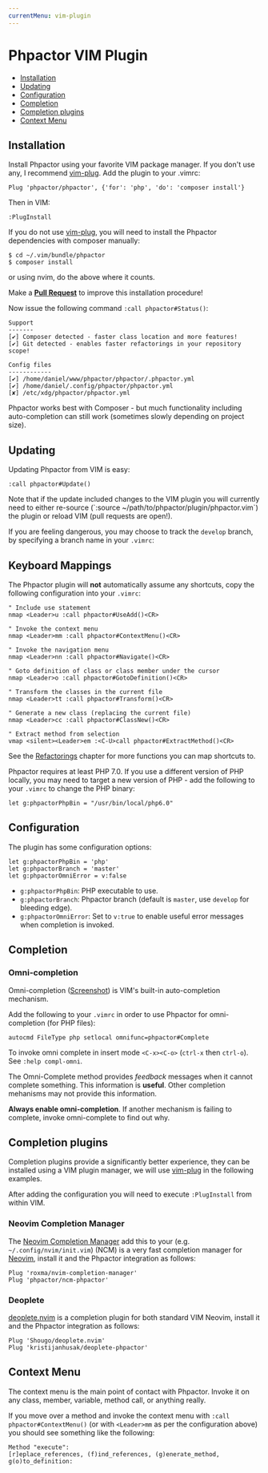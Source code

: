 ```yaml
---
currentMenu: vim-plugin
---
```

Phpactor VIM Plugin
===================

- [Installation](#installation)
- [Updating](#updating)
- [Configuration](#configuration)
- [Completion](#completion)
- [Completion plugins](#completion-plugins)
- [Context Menu](#context-menu)

Installation
------------

Install Phpactor using your favorite VIM package manager.
If you don't use any, I recommend [vim-plug](https://github.com/junegunn/vim-plug).
Add the plugin to your .vimrc:

```
Plug 'phpactor/phpactor', {'for': 'php', 'do': 'composer install'}
```

Then in VIM:

```
:PlugInstall
```

If you do not use [vim-plug](https://github.com/junegunn/vim-plug), you will need to install the Phpactor dependencies with composer manually:
```
$ cd ~/.vim/bundle/phpactor
$ composer install
```

or using nvim, do the above where it counts.

<div class="alert alert-info">
Make a <b><i class="fa fa-github"></i> <a href="https://github.com/phpactor/phpactor">Pull Request</a></b> to improve this
installation procedure!
</div>

Now issue the following command `:call phpactor#Status()`:

```
Support
-------
[✔] Composer detected - faster class location and more features!
[✔] Git detected - enables faster refactorings in your repository scope!

Config files
------------
[✔] /home/daniel/www/phpactor/phpactor/.phpactor.yml
[✔] /home/daniel/.config/phpactor/phpactor.yml
[✘] /etc/xdg/phpactor/phpactor.yml
```

Phpactor works best with Composer - but much functionality including
auto-completion can still work (sometimes slowly depending on project size).

Updating
--------

Updating Phpactor from VIM is easy:

```vim
:call phpactor#Update()
```

<div class="alert alert-warning">
Note that if the update included changes to the VIM plugin you will currently
need to either re-source (`:source ~/path/to/phpactor/plugin/phpactor.vim`) the plugin or reload VIM (pull requests are open!).
</div>

If you are feeling dangerous, you may choose to track the `develop` branch,
by specifying a branch name in your `.vimrc`:

Keyboard Mappings
-----------------

The Phpactor plugin will **not** automatically assume any shortcuts, copy
the following configuration into your `.vimrc`:

```vimscript
" Include use statement
nmap <Leader>u :call phpactor#UseAdd()<CR>

" Invoke the context menu
nmap <Leader>mm :call phpactor#ContextMenu()<CR>

" Invoke the navigation menu
nmap <Leader>nn :call phpactor#Navigate()<CR>

" Goto definition of class or class member under the cursor
nmap <Leader>o :call phpactor#GotoDefinition()<CR>

" Transform the classes in the current file
nmap <Leader>tt :call phpactor#Transform()<CR>

" Generate a new class (replacing the current file)
nmap <Leader>cc :call phpactor#ClassNew()<CR>

" Extract method from selection
vmap <silent><Leader>em :<C-U>call phpactor#ExtractMethod()<CR>
```

See the [Refactorings](refactorings.md) chapter for more functions you can map
shortcuts to.

Phpactor requires at least PHP 7.0. If you use a different version of PHP
locally, you may need to target a new version of PHP - add the following to
your `.vimrc` to change the PHP binary:

```
let g:phpactorPhpBin = "/usr/bin/local/php6.0"
```

Configuration
-------------

The plugin has some configuration options:

```
let g:phpactorPhpBin = 'php'
let g:phpactorBranch = 'master'
let g:phpactorOmniError = v:false
```

- `g:phpactorPhpBin`: PHP executable to use.
- `g:phpactorBranch`: Phpactor branch (default is `master`, use `develop` for
  bleeding edge).
- `g:phpactorOmniError`: Set to `v:true` to enable useful error messages when
  completion is invoked.

Completion
----------

### Omni-completion

Omni-completion
([Screenshot](./screenshots.html#code-completion)) is
VIM's built-in auto-completion mechanism.

Add the following to your `.vimrc` in order to use Phpactor for omni-completion (for PHP files):

```vimscript
autocmd FileType php setlocal omnifunc=phpactor#Complete
```

To invoke omni complete in insert mode `<C-x><C-o>` (`ctrl-x` then `ctrl-o`).
See `:help compl-omni`.

<div class="alert alert-info">
<p>
The Omni-Complete method provides <i>feedback</i> messages when it cannot complete something. This information
is <b>useful</b>. Other completion mehanisms may not provide this information.
</p>
<p>
<b>Always enable omni-completion</b>. If another mechanism is failing to complete, invoke omni-complete to find out why.
</p>
</div>

Completion plugins
------------------

Completion plugins provide a significantly better experience, they can be
installed using a VIM plugin manager, we will use
[vim-plug](https://github.com/junegunn/vim-plug) in the following examples.

After adding the configuration you will need to execute `:PlugInstall` from
within VIM.

### Neovim Completion Manager

The [Neovim Completion
Manager](https://github.com/roxma/nvim-completion-manager) add this to your
(e.g. `~/.config/nvim/init.vim`) (NCM) is a very fast completion manager for
[Neovim](https://neovim.io/), install it and the Phpactor integration as
follows:

```vimL
Plug 'roxma/nvim-completion-manager'
Plug 'phpactor/ncm-phpactor'
```

### Deoplete

[deoplete.nvim](https://github.com/Shougo/deoplete.nvim) is a completion
plugin for both standard VIM Neovim, install it and the Phpactor integration
as follows:

```vimL
Plug 'Shougo/deoplete.nvim'
Plug 'kristijanhusak/deoplete-phpactor'
```

Context Menu
------------

The context menu is the main point of contact with Phpactor. Invoke it on any
class, member, variable, method call, or anything really.

If you move over a method and invoke the context menu with `:call
phpactor#ContextMenu()` (or with `<Leader>mm` as per the configuration above) you
should see something like the following:

```
Method "execute":
[r]eplace_references, (f)ind_references, (g)enerate_method, g(o)to_definition:
```
